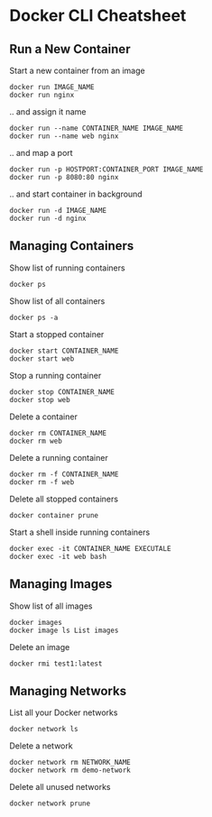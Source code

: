 # Docker CLI Cheatsheet

## Run a New Container

Start a new container from an image
```
docker run IMAGE_NAME
docker run nginx
```

.. and assign it name
```
docker run --name CONTAINER_NAME IMAGE_NAME
docker run --name web nginx
```

.. and map a port
```
docker run -p HOSTPORT:CONTAINER_PORT IMAGE_NAME
docker run -p 8080:80 nginx
```

.. and start container in background
```
docker run -d IMAGE_NAME
docker run -d nginx
```

## Managing Containers

Show list of running containers
```
docker ps
```

Show list of all containers
```
docker ps -a
```

Start a stopped container
```
docker start CONTAINER_NAME
docker start web
```

Stop a running container
```
docker stop CONTAINER_NAME
docker stop web
```

Delete a container
```
docker rm CONTAINER_NAME
docker rm web
```

Delete a running container
```
docker rm -f CONTAINER_NAME
docker rm -f web
```

Delete all stopped containers
```
docker container prune
```

Start a shell inside running containers
```
docker exec -it CONTAINER_NAME EXECUTALE
docker exec -it web bash
```


## Managing Images

Show list of all images
```
docker images
docker image ls	List images
```

Delete an image
```
docker rmi test1:latest
```


## Managing Networks

List all your Docker networks
```
docker network ls
```

Delete a network
```
docker network rm NETWORK_NAME
docker network rm demo-network
```

Delete all unused networks
```
docker network prune
```
